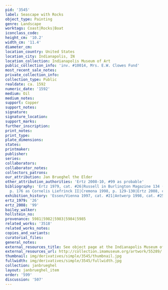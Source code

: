 ```yaml
---
pid: '3545'
label: Seascape with Rocks
object_type: Painting
genre: Landscape
worktags: Coast|Rocks|Boat
iconclass_code:
height_cm: '10.2'
width_cm: '11.4'
diameter_cm:
location_country: United States
location_city: Indianapolis, IN
location_collection: Indianapolis Museum of Art
public_collection_info: 'inv. #10014, Mrs. E.W. Clowes Fund'
most_recent_sale_notes:
private_collection_info:
collection_type: Public
realdate: ca. 1592
numeric_date: '1592'
medium: Oil
medium_notes:
support: Copper
support_notes:
signature:
signature_location:
support_marks:
further_inscription:
print_notes:
print_type:
plate_dimensions:
states:
printmaker:
publisher:
series:
collaborators:
collaborator_notes:
collectors_patrons:
our_attribution: Jan Brueghel the Elder
other_attribution_authorities: 'Ertz 2008-10, #99 as probable'
bibliography: 'Ertz 1979, cat. #26|Russell in Burlington Magazine 134 (March 1992),
  p. 176 as Cornelis Liefrinck II|Cremona 1998, p. 129-130|Ertz 2008, cat. #99'
exhibition_history: 'Essen/Vienna 1997, cat. #21|Antwerp 1998, cat. #25'
ertz_1979: '26'
ertz_2008: '99'
bailey_walker:
hollstein_no:
provenance: 5981|5982|5983|5984|5985
related_works: '3518'
related_works_notes:
copies_and_variants:
curatorial_files:
general_notes:
external_resources_title: See object page at the Indianapolis Museum of Art website
external_resources_url: http://collection.imamuseum.org/artwork/55289/
thumbnail: img/derivatives/simple/3545/thumbnail.jpg
fullwidth: img/derivatives/simple/3545/fullwidth.jpg
collection: janbrueghel
layout: janbrueghel_item
order: '599'
discussion: '507'
---
```

